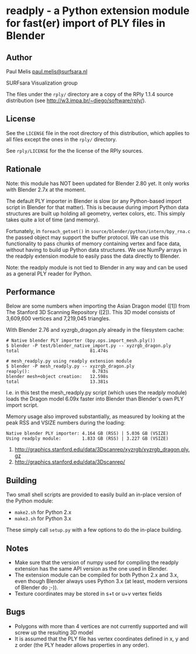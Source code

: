 # readply - a Python extension module for fast(er) import of PLY files in Blender

## Author

Paul Melis <paul.melis@surfsara.nl>

SURFsara Visualization group

The files under the `rply/` directory are a copy of the RPly 1.1.4 
source distribution (see http://w3.impa.br/~diego/software/rply/).

## License

See the `LICENSE` file in the root directory of this distribution,
which applies to all files except the ones in the `rply/` directory.

See `rply/LICENSE` for the the license of the RPly sources.

## Rationale

Note: this module has NOT been updated for Blender 2.80 yet. 
It only works with Blender 2.7x at the moment.

The default PLY importer in Blender is slow (or any Python-based import 
script in Blender for that matter). This is because during import 
Python data structures are built up holding all geometry, vertex colors, 
etc. This simply takes quite a lot of time (and memory).

Fortunately, in `foreach_getset()` in `source/blender/python/intern/bpy_rna.c` 
the passed object may support the buffer protocol.
We can use this functionality to pass chunks of memory containing
vertex and face data, without having to build up Python data
structures. We use NumPy arrays in the readply extension module 
to easily pass the data directly to Blender. 

Note: the readply module is not tied to Blender in any way and can 
be used as a general PLY reader for Python.

## Performance

Below are some numbers when importing the Asian Dragon model ([1]) from 
The Stanford 3D Scanning Repository ([2]). This 3D model consists of
3,609,600 vertices and 7,219,045 triangles.

With Blender 2.76 and xyzrgb_dragon.ply already in the filesystem cache:

```
# Native blender PLY importer (bpy.ops.import_mesh.ply())
$ blender -P test/blender_native_import.py -- xyzrgb_dragon.ply
total                           81.474s

# mesh_readply.py using readply extension module
$ blender -P mesh_readply.py -- xyzrgb_dragon.ply
reaply():                        0.783s
blender mesh+object creation:   12.598s
total                           13.381s
```

I.e. in this test the mesh_readply.py script (which uses the readply 
module) loads the Dragon model 6.09x faster into Blender than 
Blender's own PLY import script.

Memory usage also improved substantially, as measured by looking at
the peak RSS and VSIZE numbers during the loading:

```
Native blender PLY importer: 4.164 GB (RSS) | 5.036 GB (VSIZE)
Using readply module:        1.833 GB (RSS) | 3.227 GB (VSIZE)
```

1. http://graphics.stanford.edu/data/3Dscanrep/xyzrgb/xyzrgb_dragon.ply.gz
2. http://graphics.stanford.edu/data/3Dscanrep/

## Building

Two small shell scripts are provided to easily build an in-place version
of the Python module:

- `make2.sh` for Python 2.x
- `make3.sh` for Python 3.x

These simply call `setup.py` with a few options to do the in-place building.

## Notes

- Make sure that the version of numpy used for compiling the readply
  extension has the same API version as the one used in Blender.
- The extension module can be compiled for both Python 2.x and 3.x,
  even though Blender always uses Python 3.x (at least, modern versions
  of Blender do ;-)).
- Texture coordinates may be stored in s+t or u+v vertex fields 

## Bugs

- Polygons with more than 4 vertices are not currently supported and 
  will screw up the resulting 3D model
- It is assumed that the PLY file has vertex coordinates defined
  in x, y and z order (the PLY header allows properties in any order).
  
